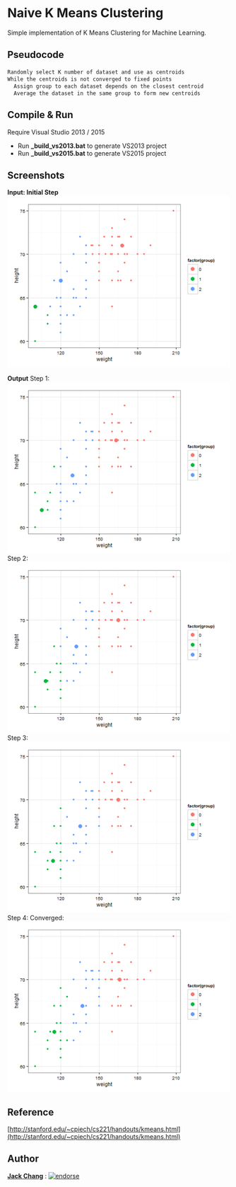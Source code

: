 # Naive K Means Clustering
Simple implementation of K Means Clustering for Machine Learning.

## Pseudocode
```
Randomly select K number of dataset and use as centroids
While the centroids is not converged to fixed points
  Assign group to each dataset depends on the closest centroid
  Average the dataset in the same group to form new centroids
```

## Compile & Run
Require Visual Studio 2013 / 2015

- Run **_build_vs2013.bat** to generate VS2013 project
- Run **_build_vs2015.bat** to generate VS2015 project

## Screenshots
__Input: Initial Step__  
![STEP 0](/screenshots/STEP0.png?raw=true)

__Output__
Step 1:  
![STEP 1](/screenshots/STEP1.png?raw=true)
Step 2:  
![STEP 2](/screenshots/STEP2.png?raw=true)
Step 3:  
![STEP 3](/screenshots/STEP3.png?raw=true)
Step 4: Converged:  
![STEP 4](/screenshots/STEP4.png?raw=true)

## Reference
[http://stanford.edu/~cpiech/cs221/handouts/kmeans.html](http://stanford.edu/~cpiech/cs221/handouts/kmeans.html)

## Author
**[Jack Chang]** : [![endorse](https://api.coderwall.com/wei0831/endorsecount.png)](https://coderwall.com/wei0831)

[Jack Chang]: https://about.me/wei0831
